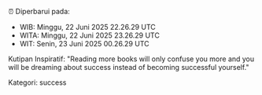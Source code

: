 ⏰ Diperbarui pada:
- WIB: Minggu, 22 Juni 2025 22.26.29 UTC
- WITA: Minggu, 22 Juni 2025 23.26.29 UTC
- WIT: Senin, 23 Juni 2025 00.26.29 UTC

Kutipan Inspiratif:
"Reading more books will only confuse you more and you will be dreaming about success instead of becoming successful yourself."


Kategori: success

